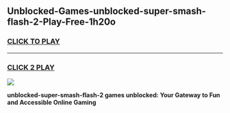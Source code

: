
## Unblocked-Games-unblocked-super-smash-flash-2-Play-Free-1h20o
<h3>
<a href="https://premium76.site?title=unblocked-super-smash-flash-2&ref=12A">CLICK TO PLAY</a></h3>
<hr>

<h3>
<a href="https://premium76.site?title=unblocked-super-smash-flash-2&ref=12A">CLICK 2 PLAY</a>
  
</h3>

<a href="https://premium76.site?title=unblocked-super-smash-flash-2&ref=12A"><img src="https://clearcache.store/games.png"></a>


**unblocked-super-smash-flash-2 games unblocked: Your Gateway to Fun and Accessible Online Gaming**
